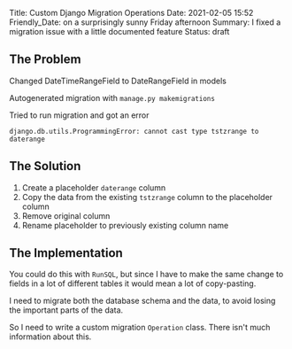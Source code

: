 Title: Custom Django Migration Operations
Date: 2021-02-05 15:52
Friendly_Date: on a surprisingly sunny Friday afternoon
Summary: I fixed a migration issue with a little documented feature
Status: draft

## The Problem

Changed DateTimeRangeField to DateRangeField in models

Autogenerated migration with `manage.py makemigrations`

Tried to run migration and got an error
```text
django.db.utils.ProgrammingError: cannot cast type tstzrange to daterange
```

## The Solution

1. Create a placeholder `daterange` column
2. Copy the data from the existing `tstzrange` column to the placeholder column
3. Remove original column
4. Rename placeholder to previously existing column name


## The Implementation

You could do this with `RunSQL`, but since I have to make the same change to
fields in a lot of different tables it would mean a lot of copy-pasting.

I need to migrate both the database schema and the data, to avoid losing the
important parts of the data.

So I need to write a custom migration `Operation` class. There isn't much
information about this.


